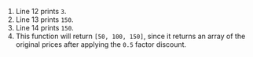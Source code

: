 1. Line 12 prints `3`.
2. Line 13 prints `150`.
3. Line 14 prints `150`.
4. This function will return `[50, 100, 150]`, since it returns an array of the original prices after applying the `0.5` factor discount.
